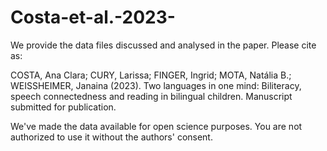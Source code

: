 # Costa-et-al.-2023-
We provide the data files discussed and analysed in the paper. Please cite as:

COSTA, Ana Clara; CURY, Larissa; FINGER, Ingrid; MOTA, Natália B.; WEISSHEIMER, Janaina (2023). Two languages in one mind: Biliteracy, speech connectedness and reading in bilingual children. Manuscript submitted for publication.

We've made the data available for open science purposes.  You are not authorized to use it without the authors' consent.  
